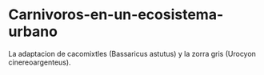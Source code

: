 # Carnivoros-en-un-ecosistema-urbano
La adaptacion de cacomixtles (Bassaricus astutus) y la zorra gris (Urocyon cinereoargenteus).
